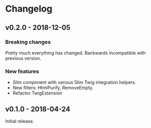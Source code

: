 # Changelog

## v0.2.0 - 2018-12-05
### Breaking changes
Pretty much everything has changed. Backwards incompatible with previous
version.

### New features
- Slim component with various Slim Twig integration helpers.
- New filters: HtmlPurify, RemoveEmpty.
- Refactor TwigExtension

## v0.1.0 - 2018-04-24
Initial release.
